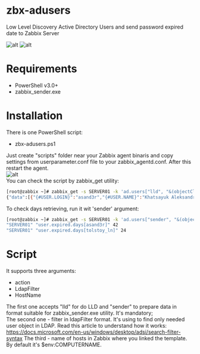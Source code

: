 # zbx-adusers
Low Level Discovery Active Directory Users and send password expired date to Zabbix Server

![alt](https://pp.userapi.com/c850532/v850532773/204a2/tXYicR_w_Ho.jpg)
![alt](https://pp.userapi.com/c850532/v850532773/204ee/bXIcI26vGwk.jpg)

# Requirements
 - PowerShell v3.0+
 - zabbix_sender.exe
 
# Installation
There is one PowerShell script:
 - zbx-adusers.ps1  

Just create "scripts" folder near your Zabbix agent binaris and copy settings from userparameter.conf file to your zabbix_agentd.conf. After this restart the agent.  
![alt](https://pp.userapi.com/c844521/v844521604/112536/cREnK76m7w0.jpg)  
You can check the script by zabbix_get utility:  
```bash
[root@zabbix ~]# zabbix_get -s SERVER01 -k 'ad.users["lld", "&(objectClass=User)(objectClass=Person)"]'
{"data":[{"{#USER.LOGIN}":"asand3r","{#USER.NAME}":"Khatsayuk Aleksandr Andreevich","{#USER.EMAIL}":"asand3r@github.com","{#USER.DEPARTMENT}":"IT","{#USER.TITLE}":"System Administrator","{#USER.ENABLED}":1,"{#USER.NEVEREXPIRES}":0}]}
```
To check days retrieving, run it wit 'sender' argument:
```bash
[root@zabbix ~]# zabbix_get -s SERVER01 -k 'ad.users["sender", "&(objectClass=User)(objectClass=Person)"]'
"SERVER01" "user.expired.days[asand3r]" 42  
"SERVER01" "user.expired.days[tolstoy_ln]" 24
```

# Script 
It supports three arguments:  
 - action  
 - LdapFilter  
 - HostName  
 
The first one accepts "lld" for do LLD and "sender" to prepare data in format suitable for zabbix_sender.exe utility. It's mandatory;  
The second one - filter in ldapFilter format. It's using to find only needed user object in LDAP. Read this article to understand how it works: https://docs.microsoft.com/en-us/windows/desktop/adsi/search-filter-syntax
The third - name of hosts in Zabbix where you linked the template. By default it's $env:COMPUTERNAME.  
